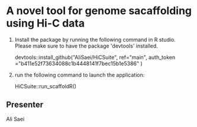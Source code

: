 # A novel tool for genome sacaffolding using Hi-C data

1) Install the package by running the following command in R studio.  Please make sure to have the package 'devtools' installed.

	devtools::install_github("AliSaei/HiCSuite", ref="main", auth_token ="b411e52f73634088c1b4448141f7bec15b1e5386"
				)

2) run the following command to launch the application:

	HiCSuite::run_scaffoldR()


## Presenter
Ali Saei
